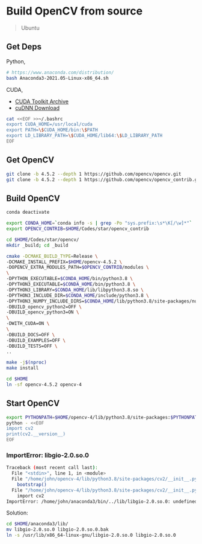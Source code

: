 # Build OpenCV from source

> Ubuntu

## Get Deps

Python,

```bash
# https://www.anaconda.com/distribution/
bash Anaconda3-2021.05-Linux-x86_64.sh
```

<!--
/home/john/anaconda3/bin/conda init
conda config --set auto_activate_base true
-->

CUDA,

* [CUDA Toolkit Archive](https://developer.nvidia.com/cuda-toolkit-archive)
* [cuDNN Download](https://developer.nvidia.com/rdp/cudnn-download)

```bash
cat <<EOF >>~/.bashrc
export CUDA_HOME=/usr/local/cuda
export PATH=\$CUDA_HOME/bin:\$PATH
export LD_LIBRARY_PATH=\$CUDA_HOME/lib64:\$LD_LIBRARY_PATH
EOF
```

## Get OpenCV

```bash
git clone -b 4.5.2 --depth 1 https://github.com/opencv/opencv.git
git clone -b 4.5.2 --depth 1 https://github.com/opencv/opencv_contrib.git
```

## Build OpenCV

```bash
conda deactivate

export CONDA_HOME=`conda info -s | grep -Po "sys.prefix:\s*\K[/\w]*"`
export OPENCV_CONTRIB=$HOME/Codes/star/opencv_contrib

cd $HOME/Codes/star/opencv/
mkdir _build; cd _build

cmake -DCMAKE_BUILD_TYPE=Release \
-DCMAKE_INSTALL_PREFIX=$HOME/opencv-4.5.2 \
-DOPENCV_EXTRA_MODULES_PATH=$OPENCV_CONTRIB/modules \
\
-DPYTHON_EXECUTABLE=$CONDA_HOME/bin/python3.8 \
-DPYTHON3_EXECUTABLE=$CONDA_HOME/bin/python3.8 \
-DPYTHON3_LIBRARY=$CONDA_HOME/lib/libpython3.8.so \
-DPYTHON3_INCLUDE_DIR=$CONDA_HOME/include/python3.8 \
-DPYTHON3_NUMPY_INCLUDE_DIRS=$CONDA_HOME/lib/python3.8/site-packages/numpy/core/include \
-DBUILD_opencv_python2=OFF \
-DBUILD_opencv_python3=ON \
\
-DWITH_CUDA=ON \
\
-DBUILD_DOCS=OFF \
-DBUILD_EXAMPLES=OFF \
-DBUILD_TESTS=OFF \
..

make -j$(nproc)
make install

cd $HOME
ln -sf opencv-4.5.2 opencv-4
```

<!--
-DCUDA_ARCH_BIN="8.0" \
-DCUDA_ARCH_PTX="" \
-->

## Start OpenCV

```bash
export PYTHONPATH=$HOME/opencv-4/lib/python3.8/site-packages:$PYTHONPATH
python - <<EOF
import cv2
print(cv2.__version__)
EOF
```

### ImportError: libgio-2.0.so.0

```bash
Traceback (most recent call last):
  File "<stdin>", line 1, in <module>
  File "/home/john/opencv-4/lib/python3.8/site-packages/cv2/__init__.py", line 102, in <module>
    bootstrap()
  File "/home/john/opencv-4/lib/python3.8/site-packages/cv2/__init__.py", line 90, in bootstrap
    import cv2
ImportError: /home/john/anaconda3/bin/../lib/libgio-2.0.so.0: undefined symbol: g_unix_get_passwd_entry
```

Solution:

```bash
cd $HOME/anaconda3/lib/
mv libgio-2.0.so.0 libgio-2.0.so.0.bak
ln -s /usr/lib/x86_64-linux-gnu/libgio-2.0.so.0 libgio-2.0.so.0
```
